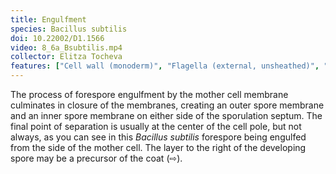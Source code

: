 ```yaml
---
title: Engulfment
species: Bacillus subtilis 
doi: 10.22002/D1.1566
video: 8_6a_Bsubtilis.mp4
collector: Elitza Tocheva
features: ["Cell wall (monoderm)", "Flagella (external, unsheathed)", "Membrane (monoderm)", "Ribosomes", "Sporulation septum", "Unidentified"]
---
```


The process of forespore engulfment by the mother cell membrane culminates in closure of the membranes, creating an outer spore membrane and an inner spore membrane on either side of the sporulation septum. The final point of separation is usually at the center of the cell pole, but not always, as you can see in this *Bacillus subtilis* forespore being engulfed from the side of the mother cell. The layer to the right of the developing spore may be a precursor of the coat (⇨).

